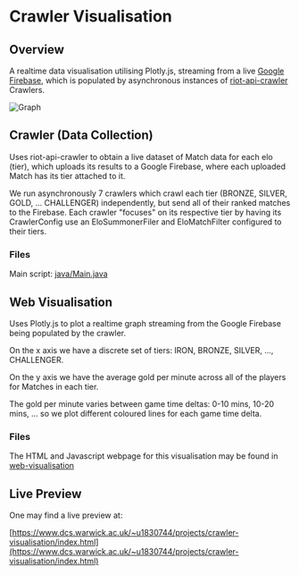 # Crawler Visualisation

## Overview

A realtime data visualisation utilising Plotly.js, streaming from a live [Google Firebase](https://firebase.google.com/), which is populated by asynchronous instances of [riot-api-crawler](https://github.com/omarathon/riot-api-crawler) Crawlers.

![Graph](https://i.gyazo.com/0308e750ae707eeeb5844e55d8db58d0.gif)

## Crawler (Data Collection)

Uses riot-api-crawler to obtain a live dataset of Match data for each elo (tier), which uploads its results to a Google Firebase, where each uploaded Match has its tier attached to it.

We run asynchronously 7 crawlers which crawl each tier (BRONZE, SILVER, GOLD, ... CHALLENGER) independently, but send all of their ranked matches to the Firebase. Each crawler "focuses" on its respective tier by having its CrawlerConfig use an EloSummonerFiler and EloMatchFilter configured to their tiers.

### Files

Main script: [java/Main.java](java/Main.java)

## Web Visualisation

Uses Plotly.js to plot a realtime graph streaming from the Google Firebase being populated by the crawler.

On the x axis we have a discrete set of tiers: IRON, BRONZE, SILVER, ..., CHALLENGER.

On the y axis we have the average gold per minute across all of the players for Matches in each tier. 

The gold per minute varies between game time deltas: 0-10 mins, 10-20 mins, ... so we plot different coloured lines for each game time delta.

### Files

The HTML and Javascript webpage for this visualisation may be found in [web-visualisation](web-visualisation)

## Live Preview

One may find a live preview at:

[https://www.dcs.warwick.ac.uk/~u1830744/projects/crawler-visualisation/index.html](https://www.dcs.warwick.ac.uk/~u1830744/projects/crawler-visualisation/index.html)


